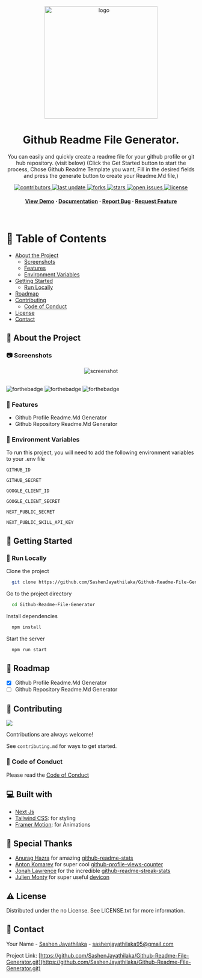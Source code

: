 <div align="center">

  <img src="https://user-images.githubusercontent.com/99184393/235164394-a1865b60-6506-488a-a666-bd55d2e009cb.png" alt="logo" width="300" height="auto" />
  <h1>
Github Readme File Generator.
</h1>
  
  <p>
You can easily and quickly create a readme file for your github profile or git hub repository. (visit below) (Click the Get Started button to start the process, Chose Github Readme Template you want, Fill in the desired fields and press the generate button to create your Readme.Md file,)
  </p>
  
  
<!-- Badges -->
<p>
  <a href="https://github.com/SashenJayathilaka/Github-Readme-File-Generator/graphs/contributors">
    <img src="https://img.shields.io/github/contributors/Louis3797/Github-Readme-File-Generator" alt="contributors" />
  </a>
  <a href="">
    <img src="https://img.shields.io/github/last-commit/Louis3797/Github-Readme-File-Generator" alt="last update" />
  </a>
  <a href="https://github.com/SashenJayathilaka/Github-Readme-File-Generator/network/members">
    <img src="https://img.shields.io/github/forks/Louis3797/Github-Readme-File-Generator" alt="forks" />
  </a>
  <a href="https://github.com/SashenJayathilaka/Github-Readme-File-Generator/stargazers">
    <img src="https://img.shields.io/github/stars/Louis3797/Github-Readme-File-Generator" alt="stars" />
  </a>
  <a href="https://github.com/SashenJayathilaka/Github-Readme-File-Generator/issues/">
    <img src="https://img.shields.io/github/issues/Louis3797/Github-Readme-File-Generator" alt="open issues" />
  </a>
  <a href="https://github.com/SashenJayathilaka/Github-Readme-File-Generator/blob/master/LICENSE">
    <img src="https://img.shields.io/github/license/Louis3797/awesGithub-Readme-File-Generator" alt="license" />
  </a>
</p>
   
<h4>
    <a href="https://readme-generator-s.vercel.app/">View Demo</a>
  <span> · </span>
    <a href="https://github.com/SashenJayathilaka/Github-Readme-File-Generator/blob/main/README.md">Documentation</a>
  <span> · </span>
    <a href="https://github.com/SashenJayathilaka/Github-Readme-File-Generator/issues/">Report Bug</a>
  <span> · </span>
    <a href="https://github.com/SashenJayathilaka/Github-Readme-File-Generator/issues/">Request Feature</a>
  </h4>
</div>

<br />

<!-- Table of Contents -->

# :notebook_with_decorative_cover: Table of Contents

- [About the Project](#star2-about-the-project)
  - [Screenshots](#camera-screenshots)
  - [Features](#dart-features)
  - [Environment Variables](#key-environment-variables)
- [Getting Started](#toolbox-getting-started)
  - [Run Locally](#running-run-locally)
- [Roadmap](#compass-roadmap)
- [Contributing](#wave-contributing)
  - [Code of Conduct](#scroll-code-of-conduct)
- [License](#warning-license)
- [Contact](#handshake-contact)

<!-- About the Project -->

## :star2: About the Project

<!-- Screenshots -->

### :camera: Screenshots

<div align="center"> 
  <img src="./lib/bin/demo/ezgif-2-fc7c118718.gif" alt="screenshot" />
</div>

<br />

![forthebadge](https://forthebadge.com/images/badges/built-with-love.svg)
![forthebadge](https://forthebadge.com/images/badges/for-you.svg)
![forthebadge](https://forthebadge.com/images/badges/powered-by-coffee.svg)

<!-- Features -->

### :dart: Features

- Github Profile Readme.Md Generator
- Github Repository Readme.Md Generator

<!-- Env Variables -->

### :key: Environment Variables

To run this project, you will need to add the following environment variables to your .env file

`GITHUB_ID`

`GITHUB_SECRET`

`GOOGLE_CLIENT_ID`

`GOOGLE_CLIENT_SECRET`

`NEXT_PUBLIC_SECRET`

`NEXT_PUBLIC_SKILL_API_KEY`

<!-- Getting Started -->

## :toolbox: Getting Started

<!-- Run Locally -->

### :running: Run Locally

Clone the project

```bash
  git clone https://github.com/SashenJayathilaka/Github-Readme-File-Generator.git
```

Go to the project directory

```bash
  cd Github-Readme-File-Generator
```

Install dependencies

```bash
  npm install
```

Start the server

```bash
  npm run start
```

<!-- Roadmap -->

## :compass: Roadmap

- [x] Github Profile Readme.Md Generator
- [ ] Github Repository Readme.Md Generator

<!-- Contributing -->

## :wave: Contributing

<a href="https://github.com/Louis3797/awesome-readme-template/graphs/contributors">
  <img src="https://contrib.rocks/image?repo=Louis3797/awesome-readme-template" />
</a>

Contributions are always welcome!

See `contributing.md` for ways to get started.

<!-- Code of Conduct -->

### :scroll: Code of Conduct

Please read the [Code of Conduct](https://github.com/SashenJayathilaka/Github-Readme-File-Generator/blob/main/CODE_OF_CONDUCT.md)

## 💻 Built with

- [Next Js](https://nextjs.org/)
- [Tailwind CSS](https://tailwindcss.com/): for styling
- [Framer Motion](https://www.framer.com/motion/): for Animations

## 🙇 Special Thanks

- [Anurag Hazra](https://github.com/anuraghazra) for amazing [github-readme-stats](https://github.com/anuraghazra/github-readme-stats)
- [Anton Komarev](https://github.com/antonkomarev) for super cool [github-profile-views-counter](https://github.com/antonkomarev/github-profile-views-counter)
- [Jonah Lawrence](https://github.com/DenverCoder1) for the incredible [github-readme-streak-stats](https://github.com/DenverCoder1/github-readme-streak-stats)
- [Julien Monty](https://github.com/konpa) for super useful [devicon](https://github.com/konpa/devicon)

<!-- License -->

## :warning: License

Distributed under the no License. See LICENSE.txt for more information.

<!-- Contact -->

## :handshake: Contact

Your Name - [Sashen Jayathilaka](https://twitter.com/SashenHasinduJ) - sashenjayathilaka95@gmail.com

Project Link: [https://github.com/SashenJayathilaka/Github-Readme-File-Generator.git](https://github.com/SashenJayathilaka/Github-Readme-File-Generator.git)

